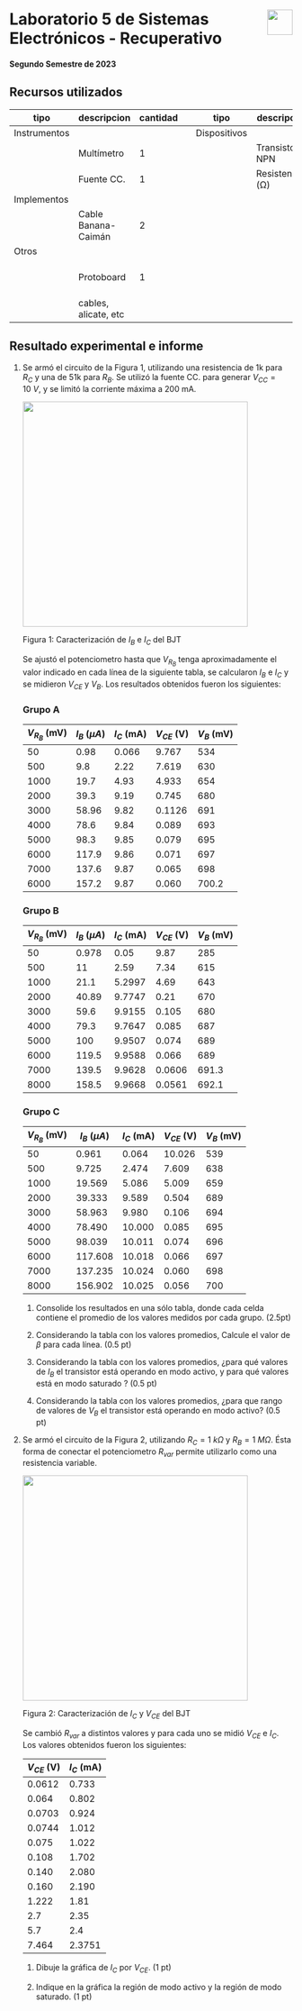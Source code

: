 # <img src="https://julianodb.github.io/SISTEMAS_ELECTRONICOS_PARA_INGENIERIA_BIOMEDICA/img/logo_fing.png?raw=true" align="right" height="45"> Laboratorio 5 de Sistemas Electrónicos - Recuperativo
#### Segundo Semestre de 2023

## Recursos utilizados

| tipo | descripcion | cantidad | | tipo | descripcion | valor | cantidad |
| -- | --  | -- | --| -- | -- | -- | -- |
| Instrumentos  |  |  | | Dispositivos |  |  |  |
|  | Multímetro  | 1 | |  | Transistor NPN | 2N2222 | 1 |
|  | Fuente CC.  | 1 | |  | Resistencias (Ω) |  |  |
| Implementos |   |  | |  |  | 1k | 1 |
|  | Cable Banana-Caimán  | 2 | |  |  | 51k | 1 |
| Otros |   |  | |  | | 1M | 1 |
| | Protoboard |  1 | |  | | Potenciometro 10k (de panel) |1  |
| | cables, alicate, etc |  | |  | | |  |

## Resultado experimental e informe

1. Se armó el circuito de la Figura 1, utilizando una resistencia de 1k para $R_C$ y una de 51k para $R_B$. Se utilizó la fuente CC. para generar $V_{CC} = 10\ V$, y se limitó la corriente máxima a 200 mA.

    <img src="https://julianodb.github.io/electronic_circuits_diagrams/npn_characterization.png" width="400">

    Figura 1: Caracterización de $I_B$ e $I_C$ del BJT

    Se ajustó el potenciometro hasta que $V_{R_B}$ tenga aproximadamente el valor indicado en cada línea de la siguiente tabla, se calcularon $I_B$ e $I_C$ y se midieron $V_{CE}$ y $V_B$. Los resultados obtenidos fueron los siguientes:
    
    ### Grupo A
    | $V_{R_B}$ (mV) | $I_B$ ($\mu A$) | $I_C$ (mA) | $V_{CE}$ (V) | $V_B$ (mV) |
    | -- | -- | -- | -- | -- |
    | 50 | 0.98 | 0.066 | 9.767 | 534 |
    | 500 | 9.8 | 2.22 | 7.619 | 630 |
    | 1000 | 19.7 | 4.93 | 4.933 | 654 |
    | 2000 | 39.3 | 9.19 | 0.745 | 680 |
    | 3000 | 58.96 | 9.82 | 0.1126 | 691 |
    | 4000 | 78.6 | 9.84 | 0.089 | 693 |
    | 5000 | 98.3 | 9.85 | 0.079 | 695 |
    | 6000 | 117.9 | 9.86 | 0.071 | 697 |
    | 7000 | 137.6 | 9.87 | 0.065 | 698 |
    | 6000 | 157.2 | 9.87 | 0.060 | 700.2 |
    
    ### Grupo B
    | $V_{R_B}$ (mV) | $I_B$ ($\mu A$) | $I_C$ (mA) | $V_{CE}$ (V) | $V_B$ (mV) |
    | -- | -- | -- | -- | -- |
    | 50 | 0.978 | 0.05 | 9.87 | 285 |
    | 500 | 11 | 2.59 | 7.34 | 615 |
    | 1000 | 21.1 | 5.2997 | 4.69 | 643 |
    | 2000 | 40.89 | 9.7747 | 0.21 | 670 |
    | 3000 | 59.6 | 9.9155 | 0.105 | 680 |
    | 4000 | 79.3 | 9.7647 | 0.085 | 687 |
    | 5000 | 100 | 9.9507 | 0.074 | 689 |
    | 6000 | 119.5 | 9.9588 | 0.066 | 689 |
    | 7000 | 139.5 | 9.9628 | 0.0606 | 691.3 |
    | 8000 | 158.5 | 9.9668 | 0.0561 | 692.1 |
    
    ### Grupo C
    | $V_{R_B}$ (mV) | $I_B$ ($\mu A$) | $I_C$ (mA) | $V_{CE}$ (V) | $V_B$ (mV) |
    | -- | -- | -- | -- | -- |
    | 50 | 0.961 | 0.064 | 10.026 | 539 |
    | 500 | 9.725 | 2.474 | 7.609 | 638 |
    | 1000 | 19.569 | 5.086 | 5.009 | 659 |
    | 2000 | 39.333 | 9.589 | 0.504 | 689 |
    | 3000 | 58.963 | 9.980 | 0.106 | 694 |
    | 4000 | 78.490 | 10.000 | 0.085 | 695 |
    | 5000 | 98.039 | 10.011 | 0.074 | 696 |
    | 6000 | 117.608 | 10.018 | 0.066 | 697 |
    | 7000 | 137.235 | 10.024 | 0.060 | 698 |
    | 8000 | 156.902 | 10.025 | 0.056 | 700 |

    1. Consolide los resultados en una sólo tabla, donde cada celda contiene el promedio de los valores medidos por cada grupo. (2.5pt)

    1. Considerando la tabla con los valores promedios, Calcule el valor de $\beta$ para cada línea. (0.5 pt)

    1. Considerando la tabla con los valores promedios, ¿para qué valores de $I_B$ el transistor está operando en modo activo, y para qué valores está en modo saturado ? (0.5 pt)

    1. Considerando la tabla con los valores promedios, ¿para que rango de valores de $V_B$ el transistor está operando en modo activo? (0.5 pt)

2. Se armó el circuito de la Figura 2, utilizando $R_C = 1\ k\Omega$ y $R_B = 1\ M\Omega$. Ésta forma de conectar el potenciometro $R_{var}$ permite utilizarlo como una resistencia variable.

   <img src="https://julianodb.github.io/electronic_circuits_diagrams/npn_characterization_vce_alt.png" width="400">

   Figura 2: Caracterización de $I_C$ y $V_{CE}$ del BJT

   Se cambió $R_{var}$ a distintos valores y para cada uno se midió $V_{CE}$ e $I_C$. Los valores obtenidos fueron los siguientes:

   | $V_{CE}$ (V) | $I_C$ (mA) |
   | -- | -- |
   | 0.0612 | 0.733 |
   | 0.064 | 0.802 |
   | 0.0703 | 0.924 |
   | 0.0744 | 1.012 |
   | 0.075 | 1.022 |
   | 0.108 | 1.702 |
   | 0.140 | 2.080 |
   | 0.160 | 2.190 |
   | 1.222 | 1.81 |
   | 2.7 | 2.35 |
   | 5.7 | 2.4 |
   | 7.464 | 2.3751 |
   
   1. Dibuje la gráfica de $I_C$ por $V_{CE}$. (1 pt)

   1. Indique en la gráfica la región de modo activo y la región de modo saturado. (1 pt)
